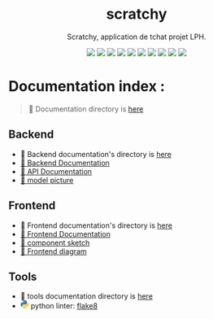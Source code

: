 <h1 align="center">
 scratchy
</h1>

<p align="center">
Scratchy, application de tchat projet 
LPH.
</p>

<div align="center">

<img src="https://img.shields.io/github/license/mdl29/scratchy">
<img src="https://img.shields.io/github/repo-size/mdl29/scratchy">
<img src="https://img.shields.io/github/languages/count/mdl29/scratchy">
<img src="https://img.shields.io/github/languages/top/mdl29/scratchy">
<img src="https://img.shields.io/github/contributors/mdl29/scratchy">
<img src="https://img.shields.io/github/forks/mdl29/scratchy">
<img src="https://img.shields.io/github/issues/mdl29/scratchy">
<img src="https://img.shields.io/github/commit-activity/m/mdl29/scratchy">
<img src="https://img.shields.io/github/last-commit/mdl29/scratchy">
<img src="https://img.shields.io/github/milestones/progress/mdl29/scratchy/1">

</div>
 
# Documentation index :

> 📂 Documentation directory is [here](doc)


## Backend

 - 📂 Backend documentation's directory is [here](doc/backend) 
 - [📝 Backend Documentation](server/README.md)
 - [📝 API Documentation](doc/backend/API-documentation.md)
 - [📸 model picture](doc/backend/model.png)


## Frontend

 - 📂 Frontend documentation's directory  is [here](doc/frontend)  
 - [📝 Frontend Documentation](doc/frontend/frontend.md)
  - [📸 component sketch](doc/frontend/front.png)
  - [📸 Frontend diagram](doc/front-uml-class-diagram.png)


## Tools

 - :wrench: tools documentation directory is [here](doc/tools)
 - ![python emoji](logos/python.png "python") python linter: [flake8](doc/tools/flake8.md)